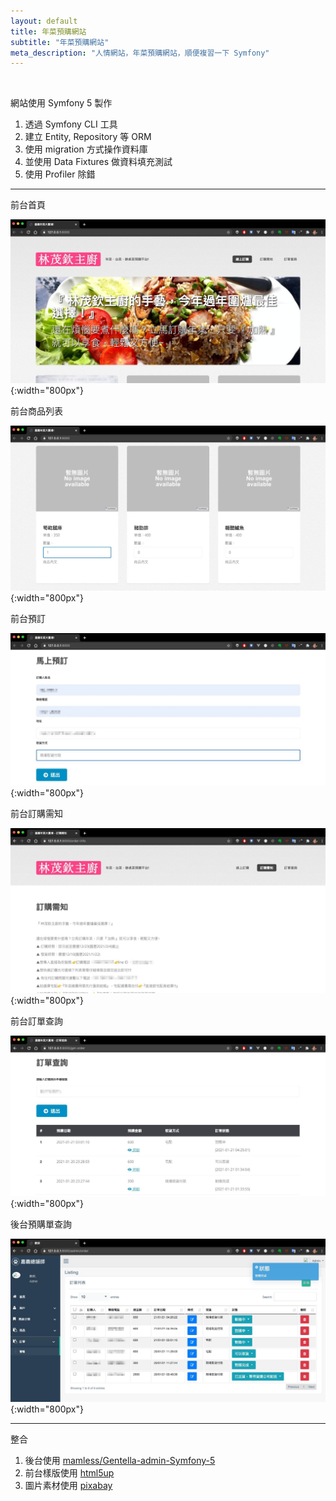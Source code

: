 ```yaml
---
layout: default
title: 年菜預購網站
subtitle: "年菜預購網站"
meta_description: "人情網站，年菜預購網站，順便複習一下 Symfony"
---
```


<br>

網站使用 Symfony 5 製作

1. 透過 Symfony CLI 工具
2. 建立 Entity, Repository 等 ORM
3. 使用 migration 方式操作資料庫
4. 並使用 Data Fixtures 做資料填充測試
5. 使用 Profiler 除錯

---

前台首頁

![前台首頁](/images/ez-order-01.jpg){:width="800px"}

前台商品列表

![前台商品列表](/images/ez-order-07.jpg){:width="800px"}

前台預訂

![前台預訂](/images/ez-order-02.jpg){:width="800px"}

前台訂購需知

![前台訂購需知](/images/ez-order-03.jpg){:width="800px"}

前台訂單查詢

![前台訂單查詢](/images/ez-order-04.jpg){:width="800px"}

後台預購單查詢

![後台預購單查詢](/images/ez-order-06.jpg){:width="800px"}

---

整合

1. 後台使用 [mamless/Gentella-admin-Symfony-5]
2. 前台樣版使用 [html5up]
3. 圖片素材使用 [pixabay]

[mamless/Gentella-admin-Symfony-5]: https://github.com/mamless/Gentella-admin-Symfony-5 "mamless/Gentella-admin-Symfony-5"
[html5up]: https://html5up.net/ "html5up"
[pixabay]: https://pixabay.com/ "pixabay"